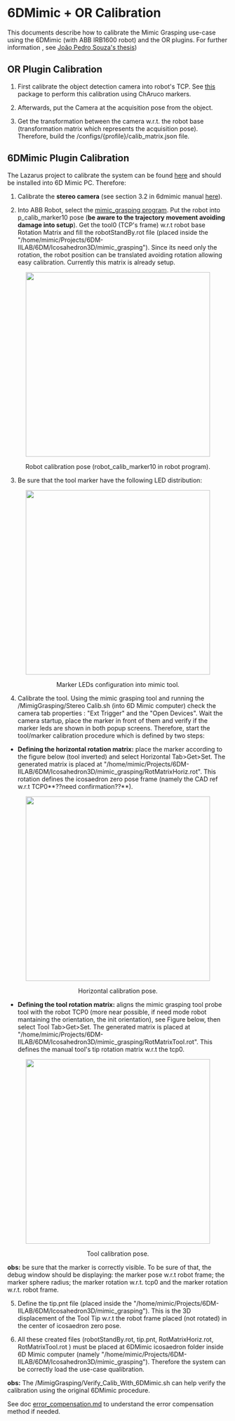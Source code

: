 # 6DMimic + OR Calibration

This documents describe how to calibrate the Mimic Grasping use-case using the 6DMimic (with ABB IRB1600 robot) and the OR plugins. For further information , see [João Pedro Souza's thesis]())

## OR Plugin Calibration

1. First calibrate the object detection camera into robot's TCP. See [this](https://github.com/ItzMeJP/calib_camera_external) package to perform this calibration using ChAruco markers.

2. Afterwards, put the Camera at the acquisition pose from the object.

3. Get the transformation between the camera w.r.t. the robot base (transformation matrix which represents the acquisition pose). Therefore, build the /configs/{profile}/calib_matrix.json file.


## 6DMimic Plugin Calibration

The Lazarus project to calibrate the system can be found [here](https://gitlab.inesctec.pt/CRIIS/mimicgrasping/mimic_grasping_6dmimic_interface) and should be installed into 6D Mimic PC. Therefore:

1. Calibrate the **stereo camera** (see section 3.2 in 6dmimic manual [here](/docs/use_case_6dmimic_OR/6DMimic_User_and_Developer_Manual.pdf)).

2. Into ABB Robot, select the [mimic_grasping program](/docs/use_case_6dmimic_OR/abb_irb_1600_programs). Put the robot into p_calib_marker10 pose (**be aware to the trajectory movement avoiding damage into setup**). Get the tool0 (TCP's frame) w.r.t robot base Rotation Matrix and fill the robotStandBy.rot file (placed inside the "/home/mimic/Projects/6DM-IILAB/6DM/Icosahedron3D/mimic_grasping"). Since its need only the rotation, the robot position can be translated avoiding rotation allowing easy calibration. Currently this matrix is already setup.

<p align="center">
  <img src="./robot_at_calib_pose.jpg" width="420">
</p>
<p align="center">
Robot calibration pose (robot_calib_marker10 in robot program).
</p>

3. Be sure that the tool marker have the following LED distribution:

<p align="center">
  <img src="./mimic_tool_buildup.jpg" width="420">
</p>
<p align="center">
Marker LEDs configuration into mimic tool.
</p>

4. Calibrate the tool. Using the mimic grasping tool and running the /MimigGrasping/Stereo Calib.sh (into 6D Mimic computer) check the camera tab properties : "Ext Trigger" and the "Open Devices". Wait the camera startup, place the marker in front of them and verify if the marker leds are shown in both popup screens. Therefore, start the tool/marker calibration procedure which is defined by two steps:

 - **Defining the horizontal rotation matrix:** place the marker according to the figure below (tool inverted) and select Horizontal Tab>Get>Set. The generated matrix is placed at "/home/mimic/Projects/6DM-IILAB/6DM/Icosahedron3D/mimic_grasping/RotMatrixHoriz.rot". This rotation defines the icosaedron zero pose frame (namely the CAD ref w.r.t TCP0**??need confirmation??**).

 <p align="center">
   <img src="./horizontal_calib_pose.jpg" width="420">
 </p>
 <p align="center">
 Horizontal calibration pose.
 </p>

 - **Defining the tool rotation matrix:** aligns the mimic grasping tool probe tool with the robot TCP0 (more near possible, if need mode robot mantaining the orientation, the init orientation), see Figure below, then select Tool Tab>Get>Set. The generated matrix is placed at "/home/mimic/Projects/6DM-IILAB/6DM/Icosahedron3D/mimic_grasping/RotMatrixTool.rot". This defines the manual tool's tip rotation matrix w.r.t the tcp0.

 <p align="center">
   <img src="./tool_calib_pose.jpg" width="420">
 </p>
 <p align="center">
 Tool calibration pose.
 </p>

 **obs:** be sure that the marker is correctly visible. To be sure of that, the debug window should be displaying: the marker pose w.r.t robot frame; the marker sphere radius; the marker rotation w.r.t. tcp0 and the marker rotation w.r.t. robot frame.

5. Define the tip.pnt file (placed inside the "/home/mimic/Projects/6DM-IILAB/6DM/Icosahedron3D/mimic_grasping"). This is the 3D displacement of the Tool Tip w.r.t the robot frame placed (not rotated) in the center of icosaedron zero pose.


6. All these created files (robotStandBy.rot, tip.pnt, RotMatrixHoriz.rot, RotMatrixTool.rot ) must be placed at 6DMimic icosaedron folder inside 6D Mimic computer (namely "/home/mimic/Projects/6DM-IILAB/6DM/Icosahedron3D/mimic_grasping"). Therefore the system can be correctly load the use-case qualibration.

**obs:** The /MimigGrasping/Verify_Calib_With_6DMimic.sh can help verify the calibration using the original 6DMimic procedure.

See doc [error_compensation.md](\error_compensation.md) to understand the error compensation method if needed.
